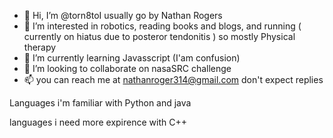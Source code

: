 - 👋 Hi, I’m @torn8toI usually go by Nathan Rogers
- 👀 I’m interested in robotics, reading books and blogs, and running ( currently on hiatus due to posteror tendonitis ) so mostly Physical therapy
- 🌱 I’m currently learning Javasscript (I'am confusion)
- 💞️ I’m looking to collaborate on nasaSRC challenge
- 📫 you can reach me at nathanroger314@gmail.com don't expect replies 

Languages i'm familiar with
Python and java

languages i need more expirence with
C++


<!---
torn8to/torn8to is a ✨ special ✨ repository because its `README.md` (this file) appears on your GitHub profile.
You can click the Preview link to take a look at your changes.
--->
